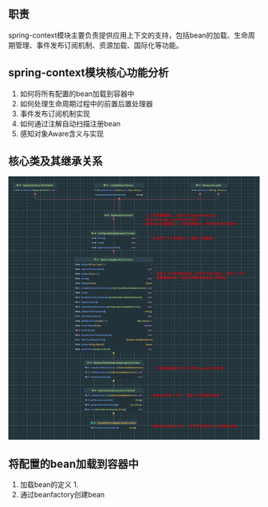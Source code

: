 ## 职责
spring-context模块主要负责提供应用上下文的支持，包括bean的加载、生命周期管理、事件发布订阅机制、资源加载、国际化等功能。
## spring-context模块核心功能分析
1. 如何将所有配置的bean加载到容器中
2. 如何处理生命周期过程中的前置后置处理器
3. 事件发布订阅机制实现
4. 如何通过注解自动扫描注册bean 
5. 感知对象Aware含义与实现

## 核心类及其继承关系
![img.png](../img/spring-context.png)
## 将配置的bean加载到容器中
1. 加载bean的定义
   1. 
2. 通过beanfactory创建bean